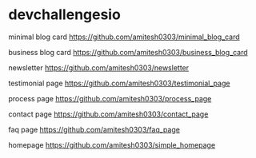 # devchallengesio
minimal blog card
https://github.com/amitesh0303/minimal_blog_card

business blog card
https://github.com/amitesh0303/business_blog_card

newsletter
https://github.com/amitesh0303/newsletter

testimonial page
https://github.com/amitesh0303/testimonial_page

process page
https://github.com/amitesh0303/process_page

contact page
https://github.com/amitesh0303/contact_page

faq page
https://github.com/amitesh0303/faq_page

homepage
https://github.com/amitesh0303/simple_homepage
